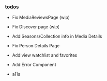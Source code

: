 ### todos

- Fix MediaReviewsPage (wip)

- Fix Discover page (wip)

- Add Seasons/Collection info in Media Details

- Fix Person Details Page

- Add view watchlist and favorites

- Add Error Component

- a11s
